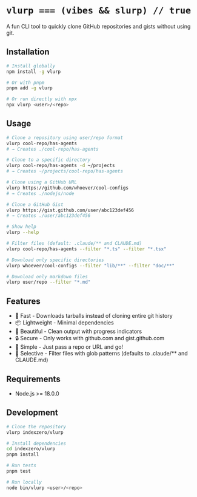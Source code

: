 # `vlurp === (vibes && slurp) // true`

A fun CLI tool to quickly clone GitHub repositories and gists without using git.

## Installation

```sh
# Install globally
npm install -g vlurp

# Or with pnpm
pnpm add -g vlurp

# Or run directly with npx
npx vlurp <user>/<repo>
```

## Usage

```sh
# Clone a repository using user/repo format
vlurp cool-repo/has-agents
# → Creates ./cool-repo/has-agents

# Clone to a specific directory
vlurp cool-repo/has-agents -d ~/projects
# → Creates ~/projects/cool-repo/has-agents

# Clone using a GitHub URL
vlurp https://github.com/whoever/cool-configs
# → Creates ./nodejs/node

# Clone a GitHub Gist
vlurp https://gist.github.com/user/abc123def456
# → Creates ./user/abc123def456

# Show help
vlurp --help

# Filter files (default: .claude/** and CLAUDE.md)
vlurp cool-repo/has-agents --filter "*.ts" --filter "*.tsx"

# Download only specific directories
vlurp whoever/cool-configs --filter "lib/**" --filter "doc/**"

# Download only markdown files
vlurp user/repo --filter "*.md"
```

## Features

- 🚀 Fast - Downloads tarballs instead of cloning entire git history
- 📦 Lightweight - Minimal dependencies
- 🎨 Beautiful - Clean output with progress indicators
- 🔒 Secure - Only works with github.com and gist.github.com
- 🌈 Simple - Just pass a repo or URL and go!
- 🎯 Selective - Filter files with glob patterns (defaults to .claude/** and CLAUDE.md)

## Requirements

- Node.js >= 18.0.0

## Development

```sh
# Clone the repository
vlurp indexzero/vlurp

# Install dependencies
cd indexzero/vlurp
pnpm install

# Run tests
pnpm test

# Run locally
node bin/vlurp <user>/<repo>
```


